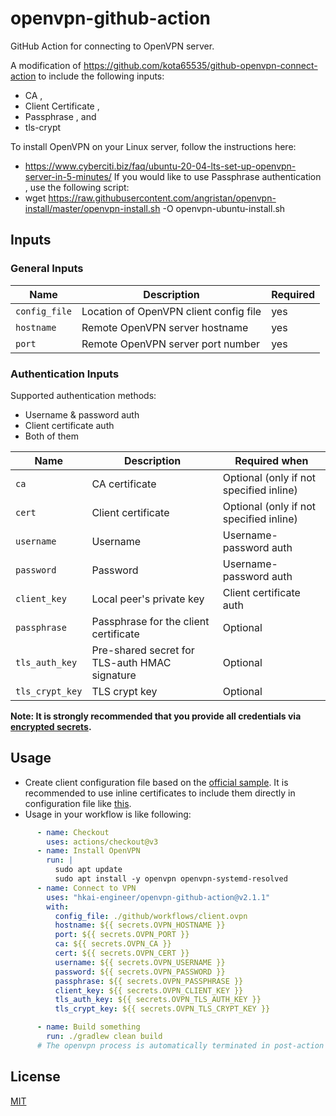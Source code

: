 # openvpn-github-action

GitHub Action for connecting to OpenVPN server.

A modification of https://github.com/kota65535/github-openvpn-connect-action to include the following inputs:
- CA <ca>, 
- Client Certificate <cert>, 
- Passphrase <askpass>, and 
- tls-crypt <tls-crypt>

To install OpenVPN on your Linux server, follow the instructions here:
- https://www.cyberciti.biz/faq/ubuntu-20-04-lts-set-up-openvpn-server-in-5-minutes/
If you would like to use Passphrase authentication <askpsas>, use the following script:
- wget https://raw.githubusercontent.com/angristan/openvpn-install/master/openvpn-install.sh -O openvpn-ubuntu-install.sh

## Inputs

### General Inputs

| Name          | Description                            | Required |
|---------------|----------------------------------------|----------|
| `config_file` | Location of OpenVPN client config file | yes      |
| `hostname`    | Remote OpenVPN server hostname         | yes      |
| `port`        | Remote OpenVPN server port number      | yes      |

### Authentication Inputs

Supported authentication methods:

- Username & password auth
- Client certificate auth
- Both of them

| Name            | Description                                   | Required when                           | 
|-----------------|-----------------------------------------------|-----------------------------------------|
| `ca`            | CA certificate                                | Optional (only if not specified inline) |
| `cert`          | Client certificate                            | Optional (only if not specified inline) |
| `username`      | Username                                      | Username-password auth                  |
| `password`      | Password                                      | Username-password auth                  |
| `client_key`    | Local peer's private key                      | Client certificate auth                 |
| `passphrase`    | Passphrase for the client certificate         | Optional                                |
| `tls_auth_key`  | Pre-shared secret for TLS-auth HMAC signature | Optional                                |
| `tls_crypt_key` | TLS crypt key                                 | Optional                                |


**Note: It is strongly recommended that you provide all credentials
via [encrypted secrets](https://docs.github.com/en/actions/security-guides/encrypted-secrets).**

## Usage

- Create client configuration file based on
  the [official sample](https://github.com/OpenVPN/openvpn/blob/master/sample/sample-config-files/client.conf). It is
  recommended to use inline certificates to include them directly in configuration file
  like [this](https://github.com/hkai-engineer/openvpn-github-action/tree/master/.github/workflows/client.ovpn).
- Usage in your workflow is like following:

```yaml
      - name: Checkout
        uses: actions/checkout@v3
      - name: Install OpenVPN
        run: |
          sudo apt update
          sudo apt install -y openvpn openvpn-systemd-resolved
      - name: Connect to VPN
        uses: "hkai-engineer/openvpn-github-action@v2.1.1"
        with:
          config_file: ./github/workflows/client.ovpn
          hostname: ${{ secrets.OVPN_HOSTNAME }}
          port: ${{ secrets.OVPN_PORT }}
          ca: ${{ secrets.OVPN_CA }}
          cert: ${{ secrets.OVPN_CERT }}
          username: ${{ secrets.OVPN_USERNAME }}
          password: ${{ secrets.OVPN_PASSWORD }}
          passphrase: ${{ secrets.OVPN_PASSPHRASE }}
          client_key: ${{ secrets.OVPN_CLIENT_KEY }}
          tls_auth_key: ${{ secrets.OVPN_TLS_AUTH_KEY }}
          tls_crypt_key: ${{ secrets.OVPN_TLS_CRYPT_KEY }}

      - name: Build something
        run: ./gradlew clean build
      # The openvpn process is automatically terminated in post-action phase
```

## License

[MIT](LICENSE)
